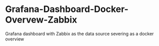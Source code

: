 # Grafana-Dashboard-Docker-Overvew-Zabbix
Grafana dashboard with Zabbix as the data source severing as a docker overview
